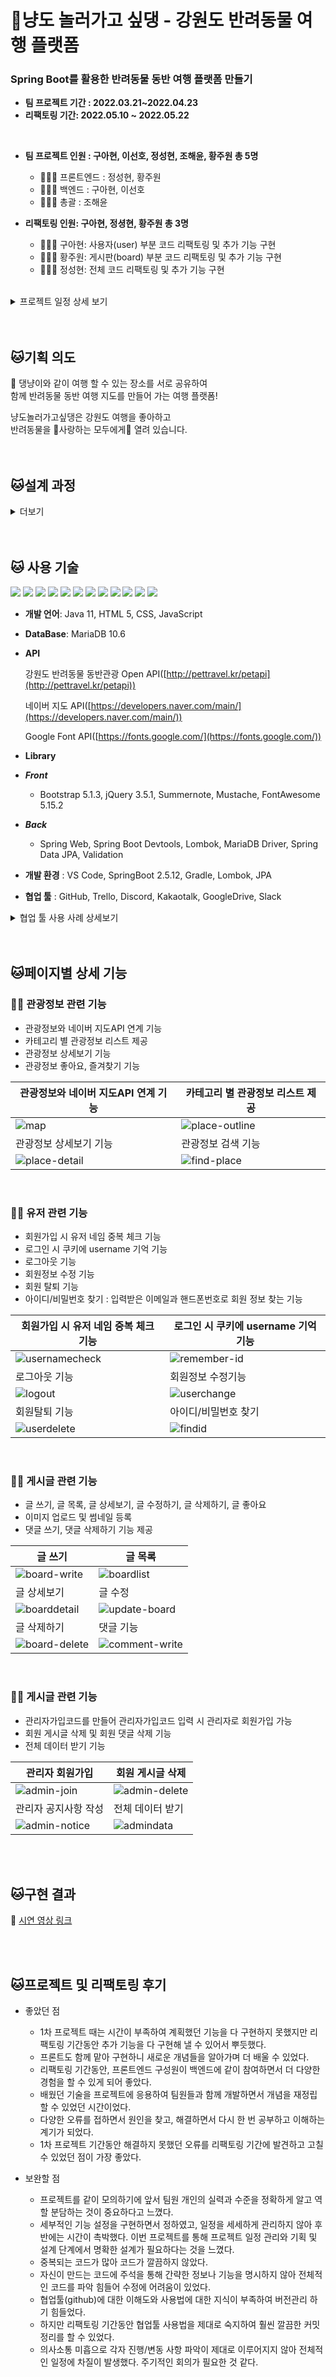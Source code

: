 # 🐶냥도 놀러가고 싶댕 - 강원도 반려동물 여행 플랫폼 

###  **Spring Boot를 활용한 반려동물 동반 여행 플랫폼 만들기**

- **팀 프로젝트 기간 : 2022.03.21~2022.04.23**
- **리팩토링 기간: 2022.05.10 ~ 2022.05.22**
<br/>

- **팀 프로젝트 인원 : 구아현, 이선호, 정성현, 조해윤, 황주원 총 5명**
    
    - 🧑🏻‍💻 프론트엔드 : 정성현, 황주원
    - 🧑🏻‍💻 백엔드 : 구아현, 이선호
    - 👩🏻‍💻 총괄 : 조해윤
    
- **리팩토링 인원: 구아현, 정셩현, 황주원 총 3명**
    - 🧑🏻‍💻 구아현: 사용자(user) 부분 코드 리팩토링 및 추가 기능 구현
    - 🧑🏻‍💻 황주원: 게시판(board) 부분 코드 리팩토링 및 추가 기능 구현
    - 👩🏻‍💻 정성현: 전체 코드 리팩토링 및 추가 기능 구현

<br/>

<details>
<summary>프로젝트 일정 상세 보기</summary>
<div markdown="1">

![프로젝트_일정](https://user-images.githubusercontent.com/97711663/170500135-528d2bc0-446e-4701-bb38-3cceae650e39.jpg)

</div>
</details>
    
<br/>
<br />

## 🐱기획 의도

📌 댕냥이와 같이 여행 할 수 있는 장소를 서로 공유하여 <br />
함께 반려동물 동반 여행 지도를 만들어 가는 여행 플랫폼! <br /> 

냥도놀러가고싶댕은 강원도 여행을 좋아하고 <br />
반려동물을 💖사랑하는 모두에게💖 열려 있습니다. <br />
<br/>
<br/>


## 🐱설계 과정 
<details>
<summary>더보기</summary>
<div markdown="1">
  
### ERD
![ERD_v2](https://user-images.githubusercontent.com/97711663/170499707-eb1fe59c-3118-4621-a4c7-9fac8031f1ea.png)
<br/>

###  기능 구성도

![기능구성도_220423_수정본](https://user-images.githubusercontent.com/97711663/170500123-5e8a1cd2-79fe-4e4d-9ad7-ec9764a26a0c.jpg)
<br/>

### 화면설계

| 메인화면 | 검색화면 |
|------|------|
|![냥도놀러가고싶댕_화면구성](https://user-images.githubusercontent.com/97711663/170501585-81efa2c6-463b-4dba-a4ba-81bb312bd842.png)|![냥도놀러가고싶댕_화면구성_검색](https://user-images.githubusercontent.com/97711663/170501590-fd8eba79-8dbb-4c72-a4c0-729b4d4c1568.png)|
| 관광정보 상세보기 | 회원정보 상세보기 |
|![냥도놀러가고싶댕_상세보기](https://user-images.githubusercontent.com/97711663/170501564-e9a66d57-6abd-4bf5-a74c-9fb194cdaa89.png)|![냥도놀러가고싶댕_화면구성_내정보보기](https://user-images.githubusercontent.com/97711663/170501597-8af91773-2e47-4229-9be1-2c69cdcf0080.png)|
| 회원가입 페이지 | 서비스 소개 페이지 |
|![냥도놀러가고싶댕_화면구성_회원가입](https://user-images.githubusercontent.com/97711663/170501600-350101ae-1294-42de-8c44-6f4c153bcb65.png)|![냥도놀러가고싶댕_화면구성_서비스소개](https://user-images.githubusercontent.com/97711663/170501598-d17eb9f9-8eaa-4015-b19f-e3d6d0f2c1f1.png)|

<br>
</div>
</details>
<br/>
<br/>

 ## 🐱 사용 기술

<img src="https://img.shields.io/badge/-Java-007396"/>  <img src="https://img.shields.io/badge/-Spring-6DB33F"/>  <img src="https://img.shields.io/badge/-Apach%20Tomcat-F8DC75"/> <img src="https://img.shields.io/badge/-MariaDB-071D49"/> 
<img src="https://img.shields.io/badge/-HTML5-E34F26"/> <img src="https://img.shields.io/badge/-CSS-1572B6"/> <img src="https://img.shields.io/badge/-JavaScript-F7DF1E"/> <img src="https://img.shields.io/badge/-JQuery-0769AD"/> 
<img src="https://img.shields.io/badge/-Github-181717"/> <img src="https://img.shields.io/badge/-Git-F05032"/> <img src="https://img.shields.io/badge/-FontAwesome-528DD7"/> <img src="https://img.shields.io/badge/-BootStrap-7952B3"/> 

- **개발 언어**: Java 11, HTML 5, CSS, JavaScript
- **DataBase**: MariaDB 10.6
- **API**
    
    강원도 반려동물 동반관광 Open API([http://pettravel.kr/petapi](http://pettravel.kr/petapi)) 
    
    네이버 지도 API([https://developers.naver.com/main/](https://developers.naver.com/main/))
    
    Google Font API([https://fonts.google.com/](https://fonts.google.com/))
    
- **Library**
- ***Front***
    - Bootstrap 5.1.3, jQuery 3.5.1, Summernote, Mustache, FontAwesome 5.15.2
- ***Back***
    - Spring Web, Spring Boot Devtools, Lombok, MariaDB Driver, Spring Data JPA, Validation
- **개발 환경** : VS Code, SpringBoot 2.5.12, Gradle, Lombok, JPA
- **협업 툴** : GitHub, Trello, Discord, Kakaotalk, GoogleDrive, Slack

<details>
<summary>협업 툴 사용 사례 상세보기</summary>
<div markdown="1">

### Trello
<img width="1046" alt="Screenshot_86" src="https://user-images.githubusercontent.com/97711663/170505791-7e1c9372-eba3-46c7-b5d8-c25ba7100f07.png">

### Slack
<img width="907" alt="Screenshot_87" src="https://user-images.githubusercontent.com/97711663/170505803-a8ef520e-81b4-4c3c-b7df-bc6a575a02ad.png">
<img width="909" alt="Screenshot_88" src="https://user-images.githubusercontent.com/97711663/170505806-624732f1-34ac-435e-b1eb-b2120bd7219c.png">

### Discord
<img width="699" alt="Screenshot_89" src="https://user-images.githubusercontent.com/97711663/170506580-215f0512-7877-4ff3-820b-ea34654ed67b.png">
<br/>


</div>
</details>

<br/>
<br/>
  
## 🐱****페이지별 상세 기능****

### 🙋‍♀️ ****관광정보 관련 기능****
- 관광정보와 네이버 지도API 연계 기능 
- 카테고리 별 관광정보 리스트 제공 
- 관광정보 상세보기 기능 
- 관광정보 좋아요, 즐겨찾기 기능 

| 관광정보와 네이버 지도API 연계 기능 | 카테고리 별 관광정보 리스트 제공 |
|------|------|
|![map](https://user-images.githubusercontent.com/97711663/170491895-d6c51722-c769-4823-8f05-44a2160586d5.gif)|![place-outline](https://user-images.githubusercontent.com/97711663/170491949-5591f95b-6f79-404c-ae05-b2614ddd7baa.gif)|
| 관광정보 상세보기 기능 | 관광정보 검색 기능  |
|![place-detail](https://user-images.githubusercontent.com/97711663/170492295-db803e9d-bd7b-4c15-9db7-d7fbf3c3de34.gif)|![find-place](https://user-images.githubusercontent.com/97711663/170491824-4753708c-10b9-40f3-a2a6-8b6e310bfd05.gif)|

<br/>

### 🙋‍♀️ ****유저 관련 기능****
- 회원가입 시 유저 네임 중복 체크 기능
- 로그인 시 쿠키에 username 기억 기능
- 로그아웃 기능
- 회원정보 수정 기능
- 회원 탈퇴 기능
- 아이디/비밀번호 찾기 : 입력받은 이메일과 핸드폰번호로 회원 정보 찾는 기능

| 회원가입 시 유저 네임 중복 체크 기능 | 로그인 시 쿠키에 username 기억 기능 |
|------|------|
|![usernamecheck](https://user-images.githubusercontent.com/97711663/170496361-4c44e47b-8094-40cb-a02e-46dca57022bc.gif)|![remember-id](https://user-images.githubusercontent.com/97711663/170492868-859f56bd-80af-4f1c-927c-52e2aec5f5ab.gif)|
| 로그아웃 기능 | 회원정보 수정기능 |
|![logout](https://user-images.githubusercontent.com/97711663/170496374-3dd16d88-8e06-4631-ba26-1c7e1e9a57b7.gif)|![userchange](https://user-images.githubusercontent.com/97711663/170496397-d4c85654-bfda-47ed-99c0-b81423a3bb0e.gif)|
| 회원탈퇴 기능 | 아이디/비밀번호 찾기 |
|![userdelete](https://user-images.githubusercontent.com/97711663/170496420-759d8963-d371-4658-8b52-dfaf59efc76b.gif)|![findid](https://user-images.githubusercontent.com/97711663/170496444-122d40ec-a8a1-4d40-9048-0ffaddb9a965.gif)|
<br/>

### 🙋‍♀️ ****게시글 관련 기능****
- 글 쓰기, 글 목록, 글 상세보기, 글 수정하기, 글 삭제하기, 글 좋아요
- 이미지 업로드 및 썸네일 등록
- 댓글 쓰기, 댓글 삭제하기 기능 제공

| 글 쓰기 | 글 목록 |
|------|------|
|![board-write](https://user-images.githubusercontent.com/97711663/170490633-6f6afccf-fc34-4706-938e-40bb53775b96.gif)|![boardlist](https://user-images.githubusercontent.com/97711663/170496473-0e18e514-30c5-4562-abf3-e37c7dd4d8d2.gif)|
| 글 상세보기 | 글 수정 |
|![boarddetail](https://user-images.githubusercontent.com/97711663/170496486-a31aa49e-9ef3-4078-8fbb-977ff729600e.gif)|![update-board](https://user-images.githubusercontent.com/97711663/170492401-832bdc7b-2ccc-45b9-aac9-c4e76f24bee9.gif)|
| 글 삭제하기 | 댓글 기능 |
|![board-delete](https://user-images.githubusercontent.com/97711663/170496515-aaee6209-99b2-4a4a-a7f5-26db7f609052.gif)|![comment-write](https://user-images.githubusercontent.com/97711663/170490623-6bced2ec-9e4f-498a-a0be-52933ac47de2.gif)|

<br/>

### 🙋‍♀️ ****게시글 관련 기능****
- 관리자가입코드를 만들어 관리자가입코드 입력 시 관리자로 회원가입 가능
- 회원 게시글 삭제 및 회원 댓글 삭제 기능
- 전체 데이터 받기 기능

| 관리자 회원가입 | 회원 게시글 삭제 |
|------|------|
|![admin-join](https://user-images.githubusercontent.com/97711663/170496542-fc722e55-94ae-4b34-9f5e-25ed6b15172c.gif)|![admin-delete](https://user-images.githubusercontent.com/97711663/170496568-eebbde59-e105-4807-b10c-cd166bc26781.gif)|
| 관리자 공지사항 작성 | 전체 데이터 받기 |
|![admin-notice](https://user-images.githubusercontent.com/97711663/170490134-bdd75d47-7430-4ce9-952c-10197b400aef.gif)|![admindata](https://user-images.githubusercontent.com/97711663/170498805-b0b20f44-043c-40b4-b7c9-f41c9e8beba4.gif)|
<br/>
<br/>


## 🐱구현 결과

🔗 [시연 영상 링크](https://youtu.be/EEdzvkBXGnE)

<br/>
<br/>

## 🐱****프로젝트 및 리팩토링 후기****

- 좋았던 점
    - 1차 프로젝트 때는 시간이 부족하여 계획했던 기능을 다 구현하지 못했지만 리팩토링 기간동안 추가 기능을 다 구현해 낼 수 있어서 뿌듯했다.
    - 프론트도 함께 맡아 구현하니 새로운 개념들을 알아가며 더 배울 수 있었다. 
    - 리팩토링 기간동안, 프론트엔드 구성원이 백엔드에 같이 참여하면서 더 다양한 경험을 할 수 있게 되어 좋았다.
    - 배웠던 기술을 프로젝트에 응용하여 팀원들과 함께 개발하면서 개념을 재정립할 수 있었던 시간이었다.
    - 다양한 오류를 접하면서 원인을 찾고, 해결하면서 다시 한 번 공부하고 이해하는 계기가 되었다.
    - 1차 프로젝트 기간동안 해결하지 못했던 오류를 리팩토링 기간에 발견하고 고칠 수 있었던 점이 가장 좋았다. 

- 보완할 점
    - 프로젝트를 같이 모의하기에 앞서 팀원 개인의 실력과 수준을 정확하게 알고 역할 분담하는 것이 중요하다고 느꼈다.
    - 세부적인 기능 설정을 구현하면서 정하였고, 일정을 세세하게 관리하지 않아 후반에는 시간이 촉박했다. 이번 프로젝트를 통해 프로젝트 일정 관리와 기획 및 설계 단계에서 명확한 설계가 필요하다는 것을 느꼈다.
    - 중복되는 코드가 많아 코드가 깔끔하지 않았다.
    - 자신이 만드는 코드에 주석을 통해 간략한 정보나 기능을 명시하지 않아  전체적인 코드를 파악 힘들어 수정에 어려움이 있었다.
    - 협업툴(github)에 대한 이해도와 사용법에 대한 지식이 부족하여 버전관리 하기 힘들었다.
    - 하지만 리팩토링 기간동안 협업툴 사용법을 제대로 숙지하여 훨씬 깔끔한 커밋 정리를 할 수 있었다. 
    - 의사소통 미흡으로 각자 진행/변동 사항 파악이 제대로 이루어지지 않아 전체적인 일정에 차질이 발생했다. 주기적인 회의가 필요한 것 같다.
  